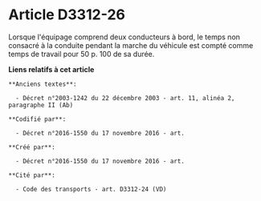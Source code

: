 # Article D3312-26

Lorsque l'équipage comprend deux conducteurs à bord, le temps non consacré à la conduite pendant la marche du véhicule est
compté comme temps de travail pour 50 p. 100 de sa durée.

**Liens relatifs à cet article**

	**Anciens textes**:

	  - Décret n°2003-1242 du 22 décembre 2003 - art. 11, alinéa 2, paragraphe II (Ab)

	**Codifié par**:

	  - Décret n°2016-1550 du 17 novembre 2016 - art.

	**Créé par**:

	  - Décret n°2016-1550 du 17 novembre 2016 - art.

	**Cité par**:

	  - Code des transports - art. D3312-24 (VD)
